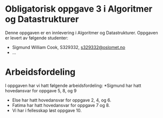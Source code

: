 # Obligatorisk oppgave 3 i Algoritmer og Datastrukturer

Denne oppgaven er en innlevering i Algoritmer og Datastrukturer. 
Oppgaven er levert av følgende studenter:
* Sigmund William Cook, S329332, s329332@oslomet.no
* ...

# Arbeidsfordeling

I oppgaven har vi hatt følgende arbeidsfordeling:
*Sigmund har hatt hovedansvar for oppgave 5, 8, og 9
* Else har hatt hovedansvar for oppgave 2, 4, og 6. 
* Fatima har hatt hovedansvar for oppgave 7 og 8. 
* Vi har i fellesskap løst oppgave 10. 


